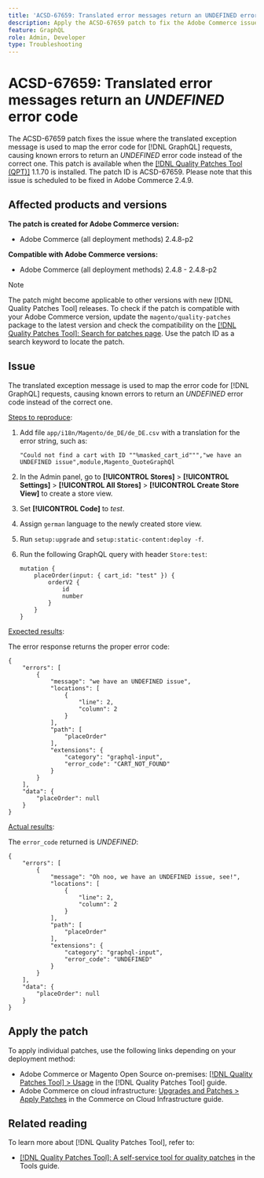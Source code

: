 ```yaml
---
title: 'ACSD-67659: Translated error messages return an UNDEFINED error code'
description: Apply the ACSD-67659 patch to fix the Adobe Commerce issue where the translated exception message is used to map the error code for [!DNL GraphQL] requests, causing known errors to return an UNDEFINED error code instead of the correct one.
feature: GraphQL
role: Admin, Developer
type: Troubleshooting
---
```


# ACSD-67659: Translated error messages return an *UNDEFINED* error code

The ACSD-67659 patch fixes the issue where the translated exception message is used to map the error code for [!DNL GraphQL] requests, causing known errors to return an *UNDEFINED* error code instead of the correct one. This patch is available when the [[!DNL Quality Patches Tool (QPT)]](/help/tools/quality-patches-tool/quality-patches-tool-to-self-serve-quality-patches.md) 1.1.70 is installed. The patch ID is ACSD-67659. Please note that this issue is scheduled to be fixed in Adobe Commerce 2.4.9.

## Affected products and versions

**The patch is created for Adobe Commerce version:**

* Adobe Commerce (all deployment methods) 2.4.8-p2

**Compatible with Adobe Commerce versions:**

* Adobe Commerce (all deployment methods) 2.4.8 - 2.4.8-p2

>[!NOTE]
>
>The patch might become applicable to other versions with new [!DNL Quality Patches Tool] releases. To check if the patch is compatible with your Adobe Commerce version, update the `magento/quality-patches` package to the latest version and check the compatibility on the [[!DNL Quality Patches Tool]: Search for patches page](https://experienceleague.adobe.com/tools/commerce-quality-patches/index.html). Use the patch ID as a search keyword to locate the patch.

## Issue

The translated exception message is used to map the error code for [!DNL GraphQL] requests, causing known errors to return an *UNDEFINED* error code instead of the correct one.

<u>Steps to reproduce</u>:

1. Add file `app/i18n/Magento/de_DE/de_DE.csv` with a translation for the error string, such as:
    
    ```
    "Could not find a cart with ID ""%masked_cart_id""","we have an
    UNDEFINED issue",module,Magento_QuoteGraphQl
    ```

2. In the Admin panel, go to **[!UICONTROL Stores]** > **[!UICONTROL Settings]** > **[!UICONTROL All Stores]** > **[!UICONTROL Create Store View]** to create a store view.
3. Set **[!UICONTROL Code]** to *test*.
4. Assign `german` language to the newly created store view.
5. Run `setup:upgrade` and `setup:static-content:deploy -f`. 
6. Run the following GraphQL query with header `Store:test`:

    ```
    mutation {
        placeOrder(input: { cart_id: "test" }) {
            orderV2 {
                id
                number
            }
        }
    }
    ```

<u>Expected results</u>:

The error response returns the proper error code:

```
{
    "errors": [
        {
            "message": "we have an UNDEFINED issue",
            "locations": [
                {
                    "line": 2,
                    "column": 2
                }
            ],
            "path": [
                "placeOrder"
            ],
            "extensions": {
                "category": "graphql-input",
                "error_code": "CART_NOT_FOUND"
            }
        }
    ],
    "data": {
        "placeOrder": null
    }
}
```

<u>Actual results</u>:

The `error_code` returned is *UNDEFINED*:

```
{
    "errors": [
        {
            "message": "Oh noo, we have an UNDEFINED issue, see!",
            "locations": [
                {
                    "line": 2,
                    "column": 2
                }
            ],
            "path": [
                "placeOrder"
            ],
            "extensions": {
                "category": "graphql-input",
                "error_code": "UNDEFINED"
            }
        }
    ],
    "data": {
        "placeOrder": null
    }
}
```

## Apply the patch

To apply individual patches, use the following links depending on your deployment method:

* Adobe Commerce or Magento Open Source on-premises: [[!DNL Quality Patches Tool] > Usage](/help/tools/quality-patches-tool/usage.md) in the [!DNL Quality Patches Tool] guide.
* Adobe Commerce on cloud infrastructure: [Upgrades and Patches > Apply Patches](https://experienceleague.adobe.com/docs/commerce-cloud-service/user-guide/develop/upgrade/apply-patches.html) in the Commerce on Cloud Infrastructure guide.

## Related reading

To learn more about [!DNL Quality Patches Tool], refer to:

* [[!DNL Quality Patches Tool]: A self-service tool for quality patches](/help/tools/quality-patches-tool/quality-patches-tool-to-self-serve-quality-patches.md) in the Tools guide.
